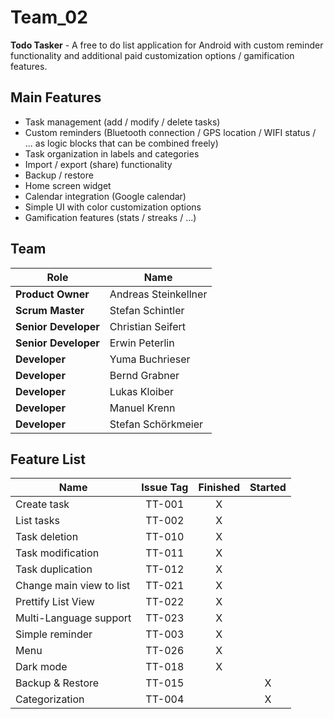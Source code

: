 # Team_02
**Todo Tasker** - A free to do list application for Android with custom reminder functionality and additional paid customization options / gamification features.

## Main Features
- Task management (add / modify / delete tasks)
- Custom reminders (Bluetooth connection / GPS location / WIFI status / ... as logic blocks that can be combined freely)
- Task organization in labels and categories
- Import / export (share) functionality
- Backup / restore
- Home screen widget
- Calendar integration (Google calendar)
- Simple UI with color customization options
- Gamification features (stats / streaks / ...)

## Team
| Role | Name |
| ---- | ---- |
| **Product Owner** | Andreas Steinkellner |
| **Scrum Master** | Stefan Schintler |
| **Senior Developer** | Christian Seifert |
| **Senior Developer** | Erwin Peterlin |
| **Developer** | Yuma Buchrieser |
| **Developer** | Bernd Grabner |
| **Developer** | Lukas Kloiber |
| **Developer** | Manuel Krenn 
| **Developer** | Stefan Schörkmeier |

## Feature List
| Name | Issue Tag | Finished | Started |
| --- | :---: | :---: | :---: |
| Create task | TT-001 | X | |
| List tasks | TT-002 | X | |
| Task deletion | TT-010 | X | |
| Task modification | TT-011 | X | |
| Task duplication | TT-012 | X | |
| Change main view to list | TT-021 | X | |
| Prettify List View | TT-022 | X | |
| Multi-Language support | TT-023 | X | |
| Simple reminder | TT-003 | X | |
| Menu | TT-026 | X | |
| Dark mode | TT-018 | X | |
| Backup & Restore | TT-015 | | X |
| Categorization | TT-004 | | X |

